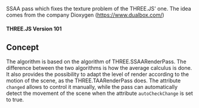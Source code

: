 SSAA pass which fixes the texture problem of the THREE.JS' one.
The idea comes from the company Dioxygen (<https://www.dualbox.com/>)

#### THREE.JS Version 101 ####

## Concept ##

The algorithm is based on the algorithm of THREE.SSAARenderPass. The difference between the two algorithms is how the average calculus is done.
It also provides the possibility to adapt the level of render according to the motion of the scene, as the THREE.TAARenderPass does. The attribute `changed` allows to control it manually, while the pass can automatically detect the movement of the scene when the attribute `autoCheckChange` is set to true.
